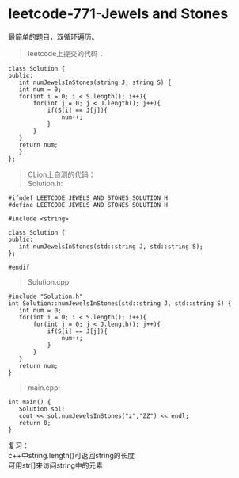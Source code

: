 # leetcode-771-Jewels and Stones
最简单的题目，双循环遍历。
> leetcode上提交的代码：  
 ```
 class Solution {
public:
    int numJewelsInStones(string J, string S) {
    int num = 0;
    for(int i = 0; i < S.length(); i++){
        for(int j = 0; j < J.length(); j++){
            if(S[i] == J[j]){
                num++;
            }
        }
    }
    return num; 
    }
};
 ```
 >CLion上自测的代码：  
 >Solution.h:  
 ```
#ifndef LEETCODE_JEWELS_AND_STONES_SOLUTION_H
#define LEETCODE_JEWELS_AND_STONES_SOLUTION_H

#include <string>

class Solution {
public:
    int numJewelsInStones(std::string J, std::string S);
};

#endif
 ```  
 >Solution.cpp:
 ```
 #include "Solution.h"
int Solution::numJewelsInStones(std::string J, std::string S) {
    int num = 0;
    for(int i = 0; i < S.length(); i++){
        for(int j = 0; j < J.length(); j++){
            if(S[i] == J[j]){
                num++;
            }
        }
    }
    return num;
}
 ```  
 >main.cpp:  
 ```
 int main() {
    Solution sol;
    cout << sol.numJewelsInStones("z","ZZ") << endl;
    return 0;
}
 ```
 复习：  
 c++中string.length()可返回string的长度  
 可用str[]来访问string中的元素

